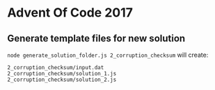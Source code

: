 # Advent Of Code 2017

## Generate template files for new solution

`node generate_solution_folder.js 2_corruption_checksum` will create:

```
2_corruption_checksum/input.dat
2_corruption_checksum/solution_1.js
2_corruption_checksum/solution_2.js
```
